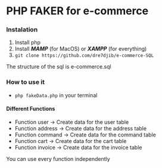 # PHP FAKER for e-commerce

### Instalation
1. Install php
2. Install ***MAMP*** (for MacOS) or ***XAMPP*** (for everything)
3. `git clone https://github.com/dre7djib/e-commerce-SQL`

The structure of the sql is e-commerce.sql

### How to use it
- `php fakeData.php` in your terminal


#### Different Functions
- Function user -> Create data for the user table 
- Function address -> Create data for the address table
- Function command -> Create data for the command table
- Function cart -> Create data for the cart table 
- Function invoice -> Create data for the invoice table 

You can use every function independently